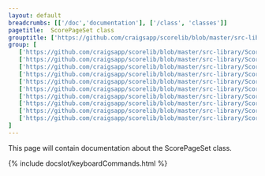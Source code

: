```yaml
---
layout: default
breadcrumbs: [['/doc','documentation'], ['/class', 'classes']]
pagetitle:  ScorePageSet class
grouptitle: ['https://github.com/craigsapp/scorelib/blob/master/src-library', 'Source Code']
group: [ 
   ['https://github.com/craigsapp/scorelib/blob/master/src-library/ScorePageSet.cpp', ScorePageSet.cpp], 
   ['https://github.com/craigsapp/scorelib/blob/master/src-library/ScorePageSet_address.cpp', address],
   ['https://github.com/craigsapp/scorelib/blob/master/src-library/ScorePageSet_lyrics.cpp', lyrics],
   ['https://github.com/craigsapp/scorelib/blob/master/src-library/ScorePageSet_page.cpp', page],
   ['https://github.com/craigsapp/scorelib/blob/master/src-library/ScorePageSet_parameter.cpp', parameter],
   ['https://github.com/craigsapp/scorelib/blob/master/src-library/ScorePageSet_read.cpp', read],
   ['https://github.com/craigsapp/scorelib/blob/master/src-library/ScorePageSet_segment.cpp', segment],
   ['https://github.com/craigsapp/scorelib/blob/master/src-library/ScorePageSet_ties.cpp', ties],
   ['https://github.com/craigsapp/scorelib/blob/master/src-library/ScorePageSet_tuplets.cpp', tuplets],
   ['https://github.com/craigsapp/scorelib/blob/master/src-library/ScorePageSet_write.cpp', write],
]
---
```


This page will contain documentation about the ScorePageSet class.



{% include docslot/keyboardCommands.html %}

